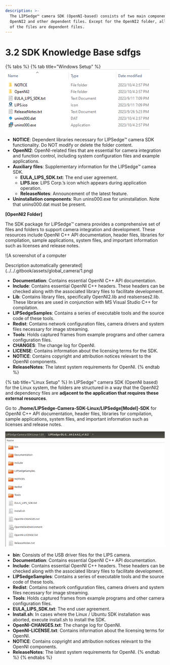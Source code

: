 ```yaml
---
description: >-
  The LIPSedge™ camera SDK (OpenNI-based) consists of two main components:
  OpenNI2 and other dependent files. Except for the OpenNI2 folder, all the rest
  of the files are dependent files.
---
```


# 3.2 SDK Knowledge Base  sdfgs

{% tabs %}
{% tab title="Windows Setup" %}
![](../../.gitbook/assets/global_camera/0.png)

* **NOTICE**: Dependent libraries necessary for LIPSedge™ camera SDK functionality. Do NOT modify or delete the folder content.
* **OpenNI2**: OpenNI-related files that are essential for camera integration and function control, including system configuration files and example applications.
* **Auxiliary files**: Supplementary information for the LIPSedge™ camea SDK.
  * **EULA\_LIPS\_SDK.txt**: The end user agreement.
  * **LIPS.ico**: LIPS Corp.’s icon which appears during application operation.
  * **ReleaseNotes**: Announcement of the latest feature.
* **Uninstallation components**: Run unins000.exe for uninstallation. Note that unins000.dat must be present.

**\[OpenNI2 Folder]**

The SDK package for LIPSedge™ camera provides a comprehensive set of files and folders to support camera integration and development. These resources include OpenNI C++ API documentation, header files, libraries for compilation, sample applications, system files, and important information such as licenses and release notes.

!\[A screenshot of a computer

Description automatically generated]\(../../.gitbook/assets/global\_camera/1.png)

* **Documentation**: Contains essential OpenNI C++ API documentation.
* **Include**: Contains essential OpenNI C++ headers. These headers can be checked along with the associated library files to facilitate development.
* **Lib**: Contains library files, specifically OpenNI2.lib and realsenses2.lib. These libraries are used in conjunction with MS Visual Studio C++ for compilation.
* **LIPSedgeSamples**: Contains a series of executable tools and the source code of these tools.
* **Redist**: Contains network configuration files, camera drivers and system files necessary for image streaming.
* **Tools**: Holds captured frames from example programs and other camera configuration files.
* **CHANGES**: The change log for OpenNI.
* **LICENSE**: Contains information about the licensing terms for the SDK.
* **NOTICE**: Contains copyright and attribution notices relevant to the OpenNI components.
* **ReleaseNotes**: The latest system requirements for OpenNI.
{% endtab %}

{% tab title="Linux Setup" %}
In LIPSedge™ camera SDK (OpenNI based) for the Linux system, the folders are structured in a way that the OpenNI2 and dependency files are **adjacent to the application that requires these external resources**.

Go to **./home/LIPSedge-Camera-SDK-Linux/LIPSedge\[Model]-SDK** for OpenNI C++ API documentation, header files, libraries for compilation, sample applications, system files, and important information such as licenses and release notes.

![](../../.gitbook/assets/2.png)

* **bin**: Consists of the USB driver files for the LIPS camera.
* **Documentation**: Contains essential OpenNI C++ API documentation.
* **Include**: Contains essential OpenNI C++ headers. These headers can be checked along with the associated library files to facilitate development.
* **LIPSedgeSamples**: Contains a series of executable tools and the source code of these tools.
* **Redist**: Contains network configuration files, camera drivers and system files necessary for image streaming.
* **Tools**: Holds captured frames from example programs and other camera configuration files.
* **EULA\_LIPS\_SDK.txt**: The end user agreement.
* **Install.sh**: In cases where the Linux / Ubuntu SDK installation was aborted, execute install.sh to install the SDK.
* **OpenNI-CHANGES.txt**: The change log for OpenNI.
* **OpenNI-LICENSE.txt**: Contains information about the licensing terms for OpenNI.
* **NOTICE**: Contains copyright and attribution notices relevant to the OpenNI components.
* **ReleaseNotes**: The latest system requirements for OpenNI.
{% endtab %}
{% endtabs %}
